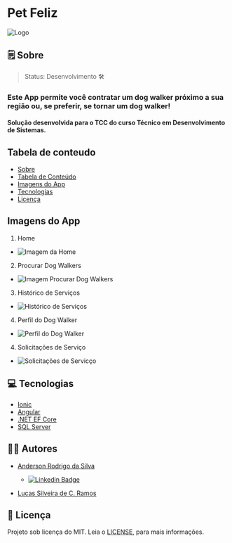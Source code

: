# Pet Feliz

![Logo](https://i.ibb.co/2FZcpBQ/Banner.jpg)

## 🗒️ Sobre
> Status: Desenvolvimento 🛠️

### Este App permite você contratar um dog walker próximo a sua região ou, se preferir, se tornar um dog walker!
#### Solução desenvolvida para o TCC do curso Técnico em Desenvolvimento de Sistemas.

## Tabela de conteudo
<!--ts-->
   * [Sobre](#sobre)
   * [Tabela de Conteúdo](#tabela-de-conteudo)
   * [Imagens do App](#imagens-do-app)
   * [Tecnologias](#tecnologias)
   * [Licença](#licença)
<!--te-->

## Imagens do App

1. Home
* ![Imagem da Home](https://i.ibb.co/S0gJTdf/pf-1.png)

2. Procurar Dog Walkers
* ![Imagem Procurar Dog Walkers](https://i.ibb.co/k3J4XBR/pf-2.jpg)

3. Histórico de Serviços
* ![Histórico de Serviços](https://i.ibb.co/nny5krZ/pf-3.jpg)

4. Perfil do Dog Walker
* ![Perfil do Dog Walker](https://i.ibb.co/JmZQjZK/pf-4.jpg)

4. Solicitações de Serviço
* ![Solicitações de Servicço](https://i.ibb.co/djLRcK8/pf-5.jpg)

## 💻 Tecnologias
* [Ionic](https://ionicframework.com/)
* [Angular](https://angular.io/start)
* [.NET EF Core](https://docs.microsoft.com/pt-br/ef/core/cli/dotnet)
* [SQL Server](https://www.somee.com/)

## 🧑‍💻 Autores

- [Anderson Rodrigo da Silva](https://github.com/anderson314)
  - [![Linkedin Badge](https://img.shields.io/badge/-Anderson-blue?style=flat-square&logo=Linkedin&logoColor=white&link=https://www.linkedin.com/in/anderson-rodrigo-da-silva-63598a209/)](https://www.linkedin.com/in/anderson-rodrigo-da-silva-63598a209/) 

- [Lucas Silveira de C. Ramos](https://github.com/LSilveira028)

## 📝 Licença
Projeto sob licença do MIT. Leia o [LICENSE](https://github.com/anderson314/PetFeliz-1/blob/anderson/LICENSE), para mais informações.
